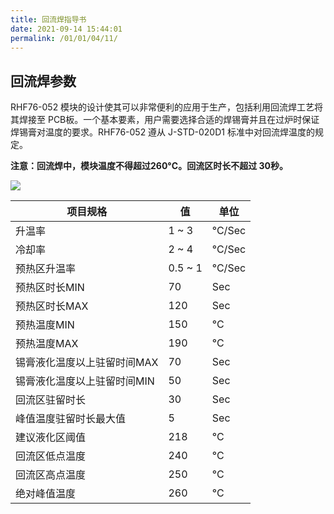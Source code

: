 ```yaml
---
title: 回流焊指导书
date: 2021-09-14 15:44:01
permalink: /01/01/04/11/
---
```

## 回流焊参数

RHF76-052 模块的设计使其可以非常便利的应用于生产，包括利用回流焊工艺将其焊接至 PCB板。一个基本要素，用户需要选择合适的焊锡膏并且在过炉时保证焊锡膏对温度的要求。RHF76-052 遵从 J-STD-020D1 标准中对回流焊温度的规定。

**注意：回流焊中，模块温度不得超过260°C。回流区时长不超过 30秒。**

![](https://wiki.risinghf.com/upload/img/8244566d483c3559b8983aa4984a8d52.png)

| 项目规格                               | 值      | 单位   |
| -------------------------------------- | ------- | ------ |
| 升温率                                 | 1 ~ 3   | °C/Sec |
| 冷却率                                 | 2 ~ 4   | °C/Sec |
| 预热区升温率                           | 0.5 ~ 1 | °C/Sec |
| 预热区时长MIN                          | 70      | Sec    |
| 预热区时长MAX                          | 120     | Sec    |
| 预热温度MIN                            | 150     | °C     |
| 预热温度MAX                            | 190     | °C     |
| 锡膏液化温度以上驻留时间MAX               | 70      | Sec    |
| 锡膏液化温度以上驻留时间MIN               | 50      | Sec    |
| 回流区驻留时长                         | 30      | Sec    |
| 峰值温度驻留时长最大值                 | 5       | Sec    |
| 建议液化区阈值                         | 218     | °C     |
| 回流区低点温度                         | 240     | °C     |
| 回流区高点温度                         | 250     | °C     |
| 绝对峰值温度                           | 260     | °C     |

